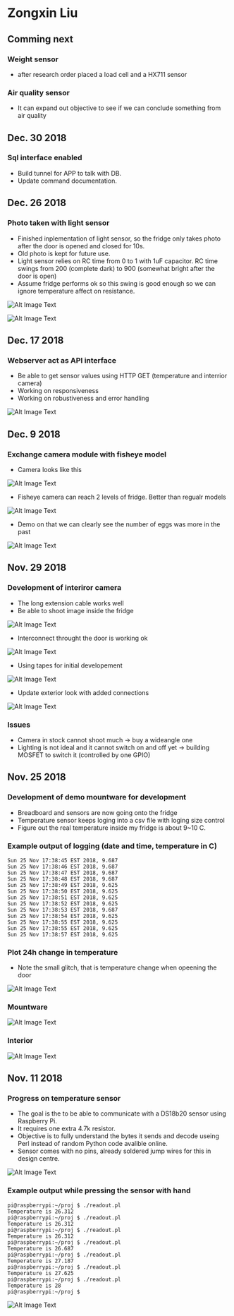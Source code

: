 # Zongxin Liu
## Comming next
### Weight sensor
* after research order placed a load cell and a HX711 sensor

### Air quality sensor
* It can expand out objective to see if we can conclude something from air quality

## Dec. 30 2018
### Sql interface enabled
* Build tunnel for APP to talk with DB.
* Update command documentation.

## Dec. 26 2018
### Photo taken with light sensor
* Finished inplementation of light sensor, so the fridge only takes photo after the door is opened and closed for 10s.
* Old photo is kept for future use.
* Light sensor relies on RC time from 0 to 1 with 1uF capacitor. RC time swings from 200 (complete dark) to 900 (somewhat bright after the door is open)
* Assume fridge performs ok so this swing is good enough so we can ignore temperature affect on resistance.

![Alt Image Text](https://github.com/WyattLiu/ECE496-PUT/blob/master/Individual%20Progress%20Log/Zongxin%20Pictures/light_sensor.jpg?raw=true "light sensor")

![Alt Image Text](https://github.com/WyattLiu/ECE496-PUT/blob/master/Individual%20Progress%20Log/Zongxin%20Pictures/board_with_LDR.jpg?raw=true "pin 6 used")

## Dec. 17 2018
### Webserver act as API interface
* Be able to get sensor values using HTTP GET (temperature and interrior camera)
* Working on responsiveness
* Working on robustiveness and error handling

![Alt Image Text](https://github.com/WyattLiu/ECE496-PUT/blob/master/Individual%20Progress%20Log/Zongxin%20Pictures/webapi.jpg?raw=true "website")

## Dec. 9 2018
### Exchange camera module with fisheye model

* Camera looks like this

![Alt Image Text](https://github.com/WyattLiu/ECE496-PUT/blob/master/Individual%20Progress%20Log/Zongxin%20Pictures/camera.jpg?raw=true "camera")

* Fisheye camera can reach 2 levels of fridge. Better than regualr models

![Alt Image Text](https://github.com/WyattLiu/ECE496-PUT/blob/master/Individual%20Progress%20Log/Zongxin%20Pictures/egg_after.jpg?raw=true "egg after")

* Demo on that we can clearly see the number of eggs was more in the past

![Alt Image Text](https://github.com/WyattLiu/ECE496-PUT/blob/master/Individual%20Progress%20Log/Zongxin%20Pictures/egg_before.jpg?raw=true "egg before")

## Nov. 29 2018
### Development of interiror camera
* The long extension cable works well
* Be able to shoot image inside the fridge

![Alt Image Text](https://github.com/WyattLiu/ECE496-PUT/blob/master/Individual%20Progress%20Log/Zongxin%20Pictures/init_interior.jpg?raw=true "initial interior photo")

* Interconnect throught the door is working ok

![Alt Image Text](https://github.com/WyattLiu/ECE496-PUT/blob/master/Individual%20Progress%20Log/Zongxin%20Pictures/IMG_0539.jpeg?raw=true "inter connect")

* Using tapes for initial developement

![Alt Image Text](https://github.com/WyattLiu/ECE496-PUT/blob/master/Individual%20Progress%20Log/Zongxin%20Pictures/IMG_0540.jpeg?raw=true "camera placement")

* Update exterior look with added connections

![Alt Image Text](https://github.com/WyattLiu/ECE496-PUT/blob/master/Individual%20Progress%20Log/Zongxin%20Pictures/IMG_0541.jpeg?raw=true "exterior update")

                                                                           

### Issues
* Camera in stock cannot shoot much -> buy a wideangle one
* Lighting is not ideal and it cannot switch on and off yet -> building MOSFET to switch it (controlled by one GPIO)

## Nov. 25 2018
### Development of demo mountware for development
* Breadboard and sensors are now going onto the fridge
* Temperature sensor keeps loging into a csv file with loging size control
* Figure out the real temperature inside my fridge is about 9~10 C.

### Example output of logging (date and time, temperature in C)
```
Sun 25 Nov 17:38:45 EST 2018, 9.687
Sun 25 Nov 17:38:46 EST 2018, 9.687
Sun 25 Nov 17:38:47 EST 2018, 9.687
Sun 25 Nov 17:38:48 EST 2018, 9.687
Sun 25 Nov 17:38:49 EST 2018, 9.625
Sun 25 Nov 17:38:50 EST 2018, 9.625
Sun 25 Nov 17:38:51 EST 2018, 9.625
Sun 25 Nov 17:38:52 EST 2018, 9.625
Sun 25 Nov 17:38:53 EST 2018, 9.687
Sun 25 Nov 17:38:54 EST 2018, 9.625
Sun 25 Nov 17:38:55 EST 2018, 9.625
Sun 25 Nov 17:38:55 EST 2018, 9.625
Sun 25 Nov 17:38:57 EST 2018, 9.625
```
### Plot 24h change in temperature

* Note the small glitch, that is temperature change when opeening the door

![Alt Image Text](https://github.com/WyattLiu/ECE496-PUT/blob/master/Individual%20Progress%20Log/Zongxin%20Pictures/temp_log_demo_nov_2425.jpg?raw=true "24h plot")

### Mountware
![Alt Image Text](https://github.com/WyattLiu/ECE496-PUT/blob/master/Individual%20Progress%20Log/Zongxin%20Pictures/IMG_0517.jpeg?raw=true "mount")
### Interior
![Alt Image Text](https://github.com/WyattLiu/ECE496-PUT/blob/master/Individual%20Progress%20Log/Zongxin%20Pictures/IMG_0518.jpeg?raw=true "temp sensor inside")
## Nov. 11 2018
### Progress on temperature sensor
* The goal is the to be able to communicate with a DS18b20 sensor using Raspberry Pi.
* It requires one extra 4.7k resistor.
* Objective is to fully understand the bytes it sends and decode useing Perl instead of random Python code avalible online. 
* Sensor comes with no pins, already soldered jump wires for this in design centre.

![Alt Image Text](https://github.com/WyattLiu/ECE496-PUT/blob/master/Individual%20Progress%20Log/Zongxin%20Pictures/IMG_0438.jpeg?raw=true "Sensor")


### Example output while pressing the sensor with hand
```
pi@raspberrypi:~/proj $ ./readout.pl 
Temperature is 26.312
pi@raspberrypi:~/proj $ ./readout.pl 
Temperature is 26.312
pi@raspberrypi:~/proj $ ./readout.pl 
Temperature is 26.312
pi@raspberrypi:~/proj $ ./readout.pl 
Temperature is 26.687
pi@raspberrypi:~/proj $ ./readout.pl 
Temperature is 27.187
pi@raspberrypi:~/proj $ ./readout.pl 
Temperature is 27.625
pi@raspberrypi:~/proj $ ./readout.pl 
Temperature is 28
pi@raspberrypi:~/proj $ 
```

![Alt Image Text](https://github.com/WyattLiu/ECE496-PUT/blob/master/Individual%20Progress%20Log/Zongxin%20Pictures/IMG_0439.jpeg?raw=true "Configure sensor")
